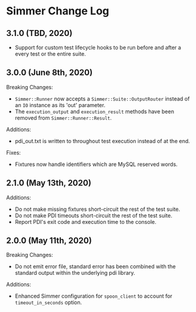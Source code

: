 # Simmer Change Log

## 3.1.0 (TBD, 2020)

* Support for custom test lifecycle hooks to be run before and after a every test or the entire suite.

## 3.0.0 (June 8th, 2020)

Breaking Changes:

* `Simmer::Runner` now accepts a `Simmer::Suite::OutputRouter` instead of an `IO` instance as its 'out' parameter.
* The `execution_output` and `execution_result` methods have been removed from `Simmer::Runner::Result`.

Additions:

* pdi_out.txt is written to throughout test execution instead of at the end.

Fixes:

* Fixtures now handle identifiers which are MySQL reserved words.

## 2.1.0 (May 13th, 2020)

Additions:

* Do not make missing fixtures short-circuit the rest of the test suite.
* Do not make PDI timeouts short-circuit the rest of the test suite.
* Report PDI's exit code and execution time to the console.

## 2.0.0 (May 11th, 2020)

Breaking Changes:

* Do not emit error file, standard error has been combined with the standard output within the underlying pdi library.

Additions:

* Enhanced Simmer configuration for `spoon_client` to account for `timeout_in_seconds` option.
